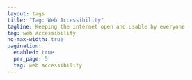 ```yaml
---
layout: tags
title: "Tag: Web Accessibility"
tagline: Keeping the internet open and usable by everyone
tag: web accessibility
no-max-width: true
pagination:
  enabled: true
  per_page: 5
  tag: web accessibility
---
```

